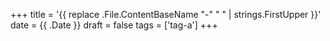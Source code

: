 +++
title = '{{ replace .File.ContentBaseName "-" " " | strings.FirstUpper }}'
date = {{ .Date }}
draft = false
tags = ['tag-a']
+++
